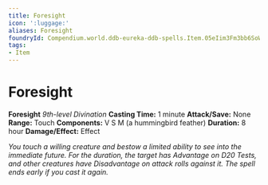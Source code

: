 ```yaml
---
title: Foresight
icon: ':luggage:'
aliases: Foresight
foundryId: Compendium.world.ddb-eureka-ddb-spells.Item.05eIim3Fm3bb6SoW
tags:
- Item
---
```


# Foresight

**Foresight**
_9th-level Divination_
**Casting Time:** 1 minute
**Attack/Save:** None
**Range:** Touch
**Components:** V S M (a hummingbird feather)
**Duration:** 8 hour
**Damage/Effect:** Effect

*You touch a willing creature and bestow a limited ability to see into the immediate future. For the duration, the target has Advantage on D20 Tests, and other creatures have Disadvantage on attack rolls against it. The spell ends early if you cast it again.*